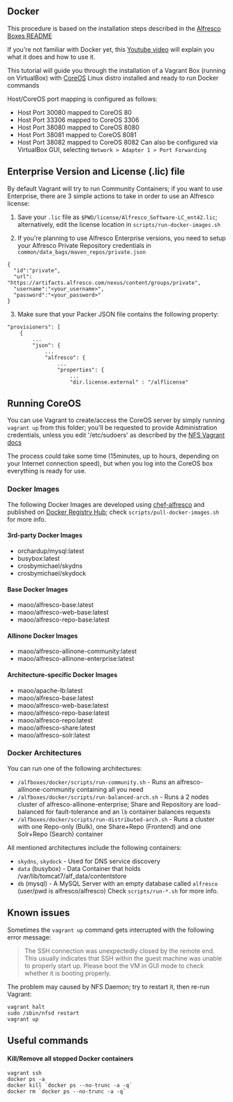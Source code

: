 Docker
---
This procedure is based on the installation steps described in the [Alfresco Boxes README](https://github.com/maoo/alfresco-boxes)

If you're not familiar with Docker yet, this [Youtube video](https://www.youtube.com/watch?v=VeiUjkiqo9E) will explain you what it does and how to use it.

This tutorial will guide you through the installation of a Vagrant Box (running on VirtualBox) with [CoreOS](https://coreos.com) Linux distro installed and ready to run Docker commands

Host/CoreOS port mapping is configured as follows:
* Host Port 30080 mapped to CoreOS 80
* Host Port 33306 mapped to CoreOS 3306
* Host Port 38080 mapped to CoreOS 8080
* Host Port 38081 mapped to CoreOS 8081
* Host Port 38082 mapped to CoreOS 8082
Can also be configured via VirtualBox GUI, selecting `Network > Adapter 1 > Port Forwarding`

## Enterprise Version and License (.lic) file

By default Vagrant will try to run Community Containers; if you want to use Enterprise, there are 3 simple actions to take in order to use an Alfresco license:

1. Save your `.lic` file as `$PWD/license/Alfresco_Software-LC_ent42.lic`; alternatively, edit the license location in `scripts/run-docker-images.sh`

2. If you're planning to use Alfresco Enterprise versions, you need to setup your Alfresco Private Repository credentials in ```common/data_bags/maven_repos/private.json```
```
{
  "id":"private",
  "url": "https://artifacts.alfresco.com/nexus/content/groups/private",
  "username":"<your_username>",
  "password":"<your_password>"
}
```

3. Make sure that your Packer JSON file contains the following property:
```
"provisioners": [
    {
        ...
        "json": {
            ...
            "alfresco": {
                ...
                "properties": {
                    ...
                    "dir.license.external" : "/alflicense"
```

## Running CoreOS

You can use Vagrant to create/access the CoreOS server by simply running `vagrant up` from this folder; you'll be requested to provide Administration credentials, unless you edit '/etc/sudoers' as described by the [NFS Vagrant docs](https://docs.vagrantup.com/v2/synced-folders/nfs.html)

The process could take some time (15minutes, up to hours, depending on your Internet connection speed), but when you log into the CoreOS box everything is ready for use.

### Docker Images

The following Docker Images are developed using [chef-alfresco](https://github.com/maoo/chef-alfresco) and published on [Docker Registry Hub](https://hub.docker.com/u/maoo/); check `scripts/pull-docker-images.sh` for more info.

#### 3rd-party Docker Images

- orchardup/mysql:latest
- busybox:latest
- crosbymichael/skydns
- crosbymichael/skydock

#### Base Docker Images

- maoo/alfresco-base:latest
- maoo/alfresco-web-base:latest
- maoo/alfresco-repo-base:latest

#### Allinone Docker Images

- maoo/alfresco-allinone-community:latest
- maoo/alfresco-allinone-enterprise:latest

#### Architecture-specific Docker Images

- maoo/apache-lb:latest
- maoo/alfresco-base:latest
- maoo/alfresco-web-base:latest
- maoo/alfresco-repo-base:latest
- maoo/alfresco-repo:latest
- maoo/alfresco-share:latest
- maoo/alfresco-solr:latest

### Docker Architectures

You can run one of the following architectures:
- `/alfboxes/docker/scripts/run-community.sh` - Runs an alfresco-allinone-community containing all you need
- `/alfboxes/docker/scripts/run-balanced-arch.sh` - Runs a 2 nodes cluster of alfresco-allinone-enterprise; Share and Repository are load-balanced for fault-tolerance and an `lb` container balances requests
- `/alfboxes/docker/scripts/run-distributed-arch.sh` - Runs a cluster with one Repo-only (Bulk), one Share+Repo (Frontend) and one Solr+Repo (Search) container

All mentioned architectures include the following containers:
- `skydns`, `skydock` - Used for DNS service discovery
- `data` (busybox) - Data Container that holds /var/lib/tomcat7/alf_data/contentstore
- `db` (mysql) - A MySQL Server with an empty database called `alfresco` (user/pwd is alfresco/alfresco)
Check `scripts/run-*.sh` for more info.

## Known issues

Sometimes the `vagrant up` command gets interrupted with the following error message:

> The SSH connection was unexpectedly closed by the remote end. This usually indicates that SSH within the guest machine was unable to properly start up. Please boot the VM in GUI mode to check whether it is booting properly.

The problem may caused by NFS Daemon; try to restart it, then re-run Vagrant:
```
vagrant halt
sudo /sbin/nfsd restart
vagrant up
```

## Useful commands

#### Kill/Remove all stopped Docker containers
```
vagrant ssh
docker ps -a
docker kill `docker ps --no-trunc -a -q`
docker rm `docker ps --no-trunc -a -q`
```
